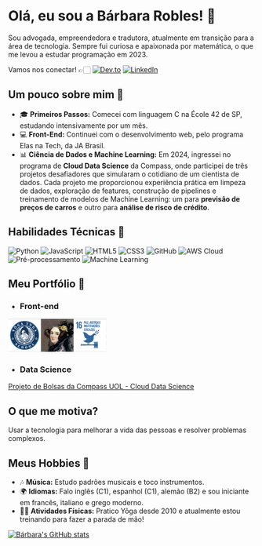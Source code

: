 # Olá, eu sou a Bárbara Robles! 👋

Sou advogada, empreendedora e tradutora, atualmente em transição para a área de tecnologia. Sempre fui curiosa e apaixonada por matemática, o que me levou a estudar programação em 2023.

Vamos nos conectar! 👉🏻 [![Dev.to](https://img.shields.io/badge/Dev.to-0A0A0A?style=for-the-badge&logo=dev.to&logoColor=white)](https://dev.to/baroblesvi)
[![LinkedIn](https://img.shields.io/badge/LinkedIn-0A66C2?style=for-the-badge&logo=linkedin&logoColor=white)](https://www.linkedin.com/in/barbararoblesvillela/)

## Um pouco sobre mim 🌱

- 🎓 **Primeiros Passos:** Comecei com linguagem C na École 42 de SP, estudando intensivamente por um mês.
- 💻 **Front-End:** Continuei com o desenvolvimento web, pelo programa Elas na Tech, da JA Brasil.
- 📊 **Ciência de Dados e Machine Learning:** Em 2024, ingressei no programa de **Cloud Data Science** da Compass, onde participei de três projetos desafiadores que simularam o cotidiano de um cientista de dados. Cada projeto me proporcionou experiência prática em limpeza de dados, exploração de features, construção de pipelines e treinamento de modelos de Machine Learning: um para **previsão de preços de carros** e outro para **análise de risco de crédito**.

## Habilidades Técnicas 🚀

![Python](https://img.shields.io/badge/Python-3776AB?style=for-the-badge&logo=python&logoColor=white)
![JavaScript](https://img.shields.io/badge/JavaScript-F7DF1E?style=for-the-badge&logo=javascript&logoColor=black)
![HTML5](https://img.shields.io/badge/HTML5-E34F26?style=for-the-badge&logo=html5&logoColor=white)
![CSS3](https://img.shields.io/badge/CSS3-1572B6?style=for-the-badge&logo=css3&logoColor=white)
![GitHub](https://img.shields.io/badge/GitHub-181717?style=for-the-badge&logo=github&logoColor=white) 
![AWS Cloud](https://img.shields.io/badge/AWS-232F3E?style=for-the-badge&logo=amazon-aws&logoColor=white)
![Pré-processamento](https://img.shields.io/badge/Pré--processamento-DataScience-blue?style=for-the-badge)
![Machine Learning](https://img.shields.io/badge/Machine%20Learning-AI-orange?style=for-the-badge)

## Meu Portfólio 🌟
* ### Front-end
<a href="https://barobles.github.io/Portfolio/">
  <img src="https://github.com/BaRobles/BaRobles/blob/main/portfolio-print.png" alt="Portfólio link" width="200"/>
</a>

* ### Data Science
[Projeto de Bolsas da Compass UOL - Cloud Data Science](https://github.com/BaRobles/Compass_Data_Science)

<!-- <a href="[Projeto de Bolsas da Compass UOL - Cloud Data Science](https://github.com/BaRobles/Compass_Data_Science)">
  <img src="https://github.com/BaRobles/BaRobles/blob/main/portfolio-print.png" alt="Portfólio link" width="200"/>
</a> -->


## O que me motiva?

Usar a tecnologia para melhorar a vida das pessoas e resolver problemas complexos.

## Meus Hobbies 🎨

- 🎶 **Música:** Estudo padrões musicais e toco instrumentos.
- 🌍 **Idiomas:** Falo inglês (C1), espanhol (C1), alemão (B2) e sou iniciante em francês, italiano e grego moderno.
- 🤸‍♀️ **Atividades Físicas:** Pratico Yôga desde 2010 e atualmente estou treinando para fazer a parada de mão!

[![Bárbara's GitHub stats](https://github-readme-stats.vercel.app/api?username=barobles&theme=tokyonight)](https://github.com/barobles)

